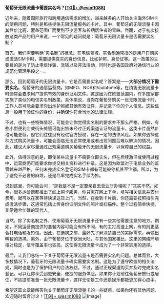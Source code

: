 **葡萄牙无限流量卡需要实名吗？[[TG💪+ @esim1088](https://t.me/s/esim1088)]**

近年来，随着国际旅行和跨境通信需求的增加，越来越多的人开始关注海外SIM卡的使用问题，特别是那些提供无限流量服务的卡片。其中，葡萄牙的无限流量卡因其性价比高、覆盖范围广而受到不少游客和长期居住者的青睐。然而，对于初次接触这类产品的用户来说，一个常见的疑问就是：葡萄牙无限流量卡是否需要实名制？

首先，我们需要明确“实名制”的概念。在电信领域，实名制通常指的是用户在购买或激活SIM卡时，需要提供真实的身份信息，比如护照、身份证等。这一政策的主要目的是为了防止电信诈骗、洗钱以及非法活动，同时也是各国政府对通信行业的规范化管理手段之一。

那么，回到葡萄牙的无限流量卡，它是否需要实名呢？答案是——**大部分情况下需要实名**。葡萄牙的通信运营商，如MEO、NOS和Vodafone等，在销售无限流量卡时通常会要求用户提供有效的身份证明文件。这是因为在欧盟范围内，许多国家都实施了类似的电信实名制政策。具体来说，当你在葡萄牙购买一张无限流量卡时，工作人员可能会要求你出示护照或其他有效证件，并记录下你的个人信息。这些信息一般用于验证你的身份，并确保你符合当地的法律法规。

不过，也有一些特殊情况，可能会让你觉得实名制的要求并不那么严格。例如，有些小型便利店或街头摊贩可能出售未经过正规渠道认证的流量卡。这类卡片虽然价格可能更低，但它们往往没有经过官方授权，存在一定的法律风险。如果你选择这种方式购买流量卡，可能会面临无法正常使用或者出现问题后难以解决的情况。因此，建议大家尽量通过正规渠道购买葡萄牙的无限流量卡，以保障自己的权益。

此外，值得注意的是，即使某些流量卡不需要立即实名，但在后续激活或使用过程中，运营商仍可能要求你提交相关资料进行补录。这是因为欧盟对于电信业务的监管越来越严格，任何未完成实名登记的SIM卡都有可能被停机甚至注销。所以，为了避免不必要的麻烦，还是尽早完成实名手续为妙。

说到这里，你可能会问：“那我是不是一定要亲自去营业厅办理呢？”其实不然。如今，很多运营商都推出了线上购卡服务，你只需在网上下单，填写相关信息并支付费用，就可以在家等待快递送货上门。当然，在收到卡片后，你还需要按照指引完成激活步骤，这通常包括上传身份证明文件的照片或扫描件。整个过程简单快捷，非常适合忙碌的现代人。

当然，除了实名制之外，使用葡萄牙无限流量卡还有一些其他需要注意的地方。例如，不同运营商提供的套餐内容可能会有所不同，有的主打高速上网，有的则更适合打电话和发短信。因此，在选购之前，最好先了解清楚自己的实际需求，再做出明智的选择。另外，由于葡萄牙位于欧洲大陆，与其他国家相比，这里的网络环境相对稳定，信号覆盖率也较高，这使得无限流量卡成为了一个非常实用的选择。

最后，让我们总结一下关于葡萄牙无限流量卡是否需要实名的问题。总体而言，大多数情况下，葡萄牙的无限流量卡确实需要实名制。这是为了遵守欧盟的相关法规，同时也是为了保护用户的合法权益。不过，通过正规渠道购买并及时完成实名登记，可以让你享受到更安全、便捷的服务体验。如果你计划前往葡萄牙旅行或居住，不妨提前准备一张无限流量卡，这样无论是工作还是娱乐都能更加得心应手。

希望这篇文章能解答你关于葡萄牙无限流量卡的一些疑惑。如果你还有其他问题，欢迎随时留言讨论！[[TG💪+ @esim1088](https://t.me/s/esim1088) ![Image](https://i.postimg.cc/4NQfJmqS/Snipaste-2025-05-13-00-14-12.png)]